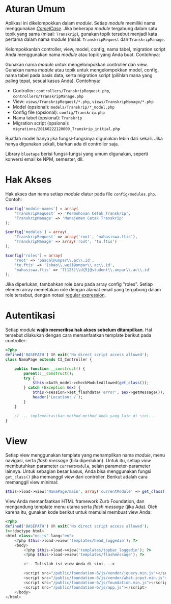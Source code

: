 # Aturan Umum

Aplikasi ini dikelompokkan dalam _module_. Setiap _module_ memiliki nama menggunakan [_CamelCase_](https://en.wikipedia.org/wiki/CamelCase). Jika beberapa _module_ tergabung dalam satu topik yang sama (misal: `Transkrip`), gunakan topik tersebut menjadi kata pertama dalam nama _module_ (misal: `TranskripRequest` dan `TranskripManage`.

Kelompokkanlah controller, view, model, config, nama tabel, migration script Anda menggunakan nama _module_ atau topik yang Anda buat. Contohnya:

Gunakan nama _module_ untuk mengelompokkan controller dan view. Gunakan nama _module_ atau topik untuk mengelompokkan model, config, nama tabel pada basis data, serta migration script (pilihlah mana yang paling tepat, sesuai kasus Anda). Contohnya:

* Controller: `controllers/TranskripRequest.php`, `controllers/TranskripManage.php`
* View: `views/TranskripRequest/*.php`, `views/TranskripManage/*.php`
* Model (opsional): `models/Transkrip/*_model.php`
* Config file (opsional): `config/Transkrip.php`
* Nama tabel (opsional): `Transkrip`
* Migration script (opsional): `migrations/20160222120000_Transkrip_initial.php`

Buatlah model hanya jika fungsi-fungsinya digunakan lebih dari sekali. Jika hanya digunakan sekali, biarkan ada di controller saja.

Library `bluetape` berisi fungsi-fungsi yang umum digunakan, seperti konversi email ke NPM, semester, dll.

# Hak Akses

Hak akses dan nama setiap _module_ diatur pada file `config/modules.php`. Contoh:

```php
$config['module-names'] = array(
    'TranskripRequest' => 'Permohonan Cetak Transkrip',
    'TranskripManage' => 'Manajemen Cetak Transkrip'
);

$config['modules'] = array(
    'TranskripRequest' => array('root', 'mahasiswa.ftis'),
    'TranskripManage' => array('root', 'tu.ftis')
);

$config['roles'] = array(
    'root' => 'pascal@unpar\\.ac\\.id',
    'tu.ftis' => '(shao\\.wei)@unpar\\.ac\\.id',
    'mahasiswa.ftis' => '7[123]\\d{5}@student\\.unpar\\.ac\\.id'
);
```

Jika diperlukan, tambahkan role baru pada array config "roles". Setiap elemen array memetakan role dengan alamat email yang tergabung dalam role tersebut, dengan notasi [regular expression](http://php.net/manual/en/reference.pcre.pattern.syntax.php).

# Autentikasi

Setiap _module_ **wajib memeriksa hak akses sebelum ditampilkan**. Hal tersebut dilakukan dengan cara memanfaatkan template berikut pada controller:

```php
<?php
defined('BASEPATH') OR exit('No direct script access allowed');
class NamaPage extends CI_Controller {

    public function __construct() {
        parent::__construct();
        try {
            $this->Auth_model->checkModuleAllowed(get_class());
        } catch (Exception $ex) {
            $this->session->set_flashdata('error', $ex->getMessage());
            header('Location: /');
        }
    }

    // ... implementasikan method-method Anda yang lain di sini...
}
```

# View

Setiap view menggunakan template yang menampilkan nama _module_, menu navigasi, serta _flash message_ (bila diperlukan). Untuk itu, setiap _view_ membutuhkan parameter `currentModule`, selain parameter-parameter lainnya. Untuk sebagian besar kasus, Anda bisa menggunakan fungsi `get_class()` jika memanggil view dari controller. Berikut adalah cara memanggil view minimal:

```php
$this->load->view('NamaPage/main', array('currentModule' => get_class()));
```

View Anda memanfaatkan HTML framework Zurb Foundation, dan mengandung template menu utama serta _flash message_ (jika Ada). Oleh karena itu, gunakan kode berikut untuk memulai membuat view Anda:

```php
<?php
defined('BASEPATH') OR exit('No direct script access allowed');
?><!doctype html>
<html class="no-js" lang="en">
    <?php $this->load->view('templates/head_loggedin'); ?>
    <body>
        <?php $this->load->view('templates/topbar_loggedin'); ?>
        <?php $this->load->view('templates/flashmessage'); ?>

        <!-- Tulislah isi view Anda di sini. -->

        <script src="/public/foundation-6/js/vendor/jquery.min.js"></script>
        <script src="/public/foundation-6/js/vendor/what-input.min.js"></script>
        <script src="/public/foundation-6/js/foundation.min.js"></script>
        <script src="/public/foundation-6/js/app.js"></script>
    </body>
</html>
```